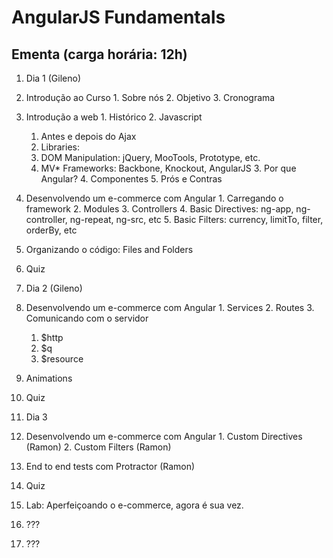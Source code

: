 # AngularJS Fundamentals


## Ementa (carga horária: 12h)

1. Dia 1 (Gileno)
  1. Introdução ao Curso
    1. Sobre nós
    2. Objetivo 
    3. Cronograma 
  2. Introdução a web
    1. Histórico 
    2. Javascript
      1. Antes e depois do Ajax
      2. Libraries:
        1. DOM Manipulation: jQuery, MooTools, Prototype, etc.
        2. MV* Frameworks: Backbone, Knockout, AngularJS
    3. Por que Angular?
    4. Componentes
    5. Prós e Contras
  3. Desenvolvendo um e-commerce com Angular
    1. Carregando o framework
    2. Modules
    3. Controllers
    4. Basic Directives: ng-app, ng-controller, ng-repeat, ng-src, etc
    5. Basic Filters: currency, limitTo, filter, orderBy, etc
  4. Organizando o código: Files and Folders
  5. Quiz

2. Dia 2 (Gileno)
  1. Desenvolvendo um e-commerce com Angular
    1. Services
    2. Routes
    3. Comunicando com o servidor
      1. $http
      2. $q
      3. $resource
  2. Animations
  3. Quiz
3. Dia 3
  1. Desenvolvendo um e-commerce com Angular
    1. Custom Directives (Ramon)
    2. Custom Filters (Ramon)
  3. End to end tests com Protractor (Ramon)
  4. Quiz
4. Lab: Aperfeiçoando o e-commerce, agora é sua vez.
  1. ???
  2. ???
